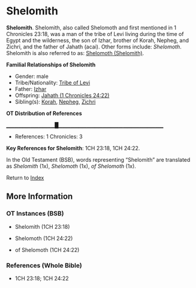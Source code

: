 # Shelomith
**Shelomith**. 
Shelomith, also called Shelomoth and first mentioned in 1 Chronicles 23:18, was a man of the tribe of Levi living during the time of Egypt and the wilderness, the son of Izhar, brother of Korah, Nepheg, and Zichri, and the father of Jahath (acai). 
Other forms include: 
*Shelomoth*. 
Shelomith is also referred to as: 
[Shelomoth (Shelomith)](Shelomoth.md). 




**Familial Relationships of Shelomith**


* Gender: male
* Tribe/Nationality: [Tribe of Levi](../../../groups/md/acai/Levi.md)
* Father: [Izhar](Izhar.md)
* Offspring: [Jahath (1 Chronicles 24:22)](Jahath.3.md)
* Sibling(s): [Korah](Korah.3.md), [Nepheg](Nepheg.md), [Zichri](Zichri.md)


**OT Distribution of References**

▁▁▁▁▁▁▁▁▁▁▁▁█▁▁▁▁▁▁▁▁▁▁▁▁▁▁▁▁▁▁▁▁▁▁▁▁▁▁
* References: 1 Chronicles: 3



**Key References for Shelomith**: 
1CH 23:18, 1CH 24:22. 


In the Old Testament (BSB), words representing “Shelomith” are translated as 
*Shelomith* (1x), *Shelomoth* (1x), *of Shelomoth* (1x). 




Return to [Index](00-Index.md)

## More Information

### OT Instances (BSB)

* Shelomith (1CH 23:18)

* Shelomoth (1CH 24:22)

* of Shelomoth (1CH 24:22)



### References (Whole Bible)

* 1CH 23:18; 1CH 24:22



